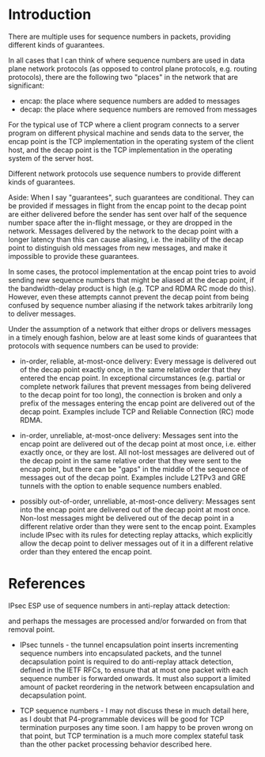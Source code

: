 # Introduction

There are multiple uses for sequence numbers in packets, providing
different kinds of guarantees.

In all cases that I can think of where sequence numbers are used in
data plane network protocols (as opposed to control plane protocols,
e.g. routing protocols), there are the following two "places" in the
network that are significant:

+ encap: the place where sequence numbers are added to messages
+ decap: the place where sequence numbers are removed from messages

For the typical use of TCP where a client program connects to a server
program on different physical machine and sends data to the server,
the encap point is the TCP implementation in the operating system of
the client host, and the decap point is the TCP implementation in the
operating system of the server host.

Different network protocols use sequence numbers to provide different
kinds of guarantees.

Aside: When I say "guarantees", such guarantees are conditional.  They
can be provided if messages in flight from the encap point to the
decap point are either delivered before the sender has sent over half
of the sequence number space after the in-flight message, or they are
dropped in the network.  Messages delivered by the network to the
decap point with a longer latency than this can cause aliasing,
i.e. the inability of the decap point to distinguish old messages from
new messages, and make it impossible to provide these guarantees.

In some cases, the protocol implementation at the encap point tries to
avoid sending new sequence numbers that might be aliased at the decap
point, if the bandwidth-delay product is high (e.g. TCP and RDMA RC
mode do this).  However, even these attempts cannot prevent the decap
point from being confused by sequence number aliasing if the network
takes arbitrarily long to deliver messages.

Under the assumption of a network that either drops or delivers
messages in a timely enough fashion, below are at least some kinds of
guarantees that protocols with sequence numbers can be used to
provide:

+ in-order, reliable, at-most-once delivery: Every message is
  delivered out of the decap point exactly once, in the same relative
  order that they entered the encap point.  In exceptional
  circumstances (e.g. partial or complete network failures that
  prevent messages from being delivered to the decap point for too
  long), the connection is broken and only a prefix of the messages
  entering the encap point are delivered out of the decap point.
  Examples include TCP and Reliable Connection (RC) mode RDMA.

+ in-order, unreliable, at-most-once delivery: Messages sent into the
  encap point are delivered out of the decap point at most once,
  i.e. either exactly once, or they are lost.  All not-lost messages
  are delivered out of the decap point in the same relative order that
  they were sent to the encap point, but there can be "gaps" in the
  middle of the sequence of messages out of the decap point.  Examples
  include L2TPv3 and GRE tunnels with the option to enable sequence
  numbers enabled.

+ possibly out-of-order, unreliable, at-most-once delivery: Messages
  sent into the encap point are delivered out of the decap point at
  most once.  Non-lost messages might be delivered out of the decap
  point in a different relative order than they were sent to the encap
  point.  Examples include IPsec with its rules for detecting replay
  attacks, which explicitly allow the decap point to deliver messages
  out of it in a different relative order than they entered the encap
  point.



# References

IPsec ESP use of sequence numbers in anti-replay attack detection:



and perhaps the messages are processed
and/or forwarded on from that removal point.

+ IPsec tunnels - the tunnel encapsulation point inserts incrementing
  sequence numbers into encapsulated packets, and the tunnel
  decapsulation point is required to do anti-replay attack detection,
  defined in the IETF RFCs, to ensure that at most one packet with
  each sequence number is forwarded onwards.  It must also support a
  limited amount of packet reordering in the network between
  encapsulation and decapsulation point.

+ TCP sequence numbers - I may not discuss these in much detail here,
  as I doubt that P4-programmable devices will be good for TCP
  termination purposes any time soon.  I am happy to be proven wrong
  on that point, but TCP termination is a much more complex stateful
  task than the other packet processing behavior described here.
